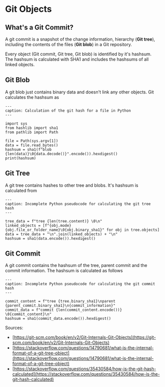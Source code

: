 # Git Objects

## What's a Git Commit?

A git commit is a snapshot of the change information, hierarchy (**Git tree**),
including the contents of the files (**Git blob**) in a Git repository.

Every object (Git commit, Git tree, Git blob) is identified by it's hashsum.
The hashsum is calculated with SHA1 and includes the hashsums of all linked
objects.

## Git Blob

A git blob just contains binary data and doesn't link any other objects. Git
calculates the hashsum as

```{code-block} python
---
caption: Calculation of the git hash for a file in Python
---

import sys
from hashlib import sha1
from pathlib import Path

file = Path(sys.argv[1])
data = file.read_bytes()
hashsum = sha1(f"blob {len(data)}\0{data.decode()}".encode()).hexdigest()
print(hashsum)
```
## Git Tree

A git tree contains hashes to other tree and blobs. It's hashsum is calculated
from

```{code-block} python
---
caption: Incomplete Python pseudocode for calculating the git tree hash
---

tree_data = f"tree {len(tree.content)} \0\n"
linked_objects = [f"{obj.mode} {obj.file_or_folder_name}\0{obj.binary_sha1}" for obj in tree.objects]
data = tree_data + "\n".join(linked_objects) + "\n"
hashsum = sha1(data.encode()).hexdigest()
```

## Git Commit

A git commit contains the hashsum of the tree, parent commit and the commit
information. The hashsum is calculated as follows

```{code-block} python
---
caption: Incomplete Python pseudocode for calculating the git commit hash
---

commit_content = f"tree {tree.binary_sha1}\nparent {parent_commit.binary_sha1}\n{commit_information}"
commit_data = f"commit {len(commit_content.encode())} \0{commit_content}\n"
hashsum = sha1(commit_data.encode()).hexdigest()
```

Sources:

* [https://git-scm.com/book/en/v2/Git-Internals-Git-Objects](https://git-scm.com/book/en/v2/Git-Internals-Git-Objects)
* [https://stackoverflow.com/questions/14790681/what-is-the-internal-format-of-a-git-tree-object](https://stackoverflow.com/questions/14790681/what-is-the-internal-format-of-a-git-tree-object)
* [https://stackoverflow.com/questions/35430584/how-is-the-git-hash-calculated](https://stackoverflow.com/questions/35430584/how-is-the-git-hash-calculated)
